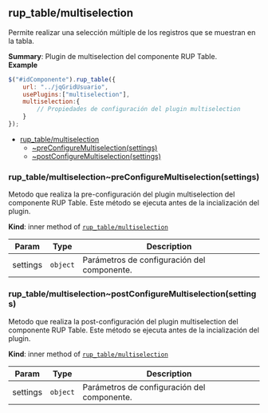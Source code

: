 <a name="module_rup_table/multiselection"></a>

## rup_table/multiselection
Permite realizar una selección múltiple de los registros que se muestran en la tabla.

**Summary**: Plugin de multiselection del componente RUP Table.  
**Example**  
```js
$("#idComponente").rup_table({	url: "../jqGridUsuario",	usePlugins:["multiselection"],	multiselection:{		// Propiedades de configuración del plugin multiselection	}});
```

* [rup_table/multiselection](#module_rup_table/multiselection)
    * [~preConfigureMultiselection(settings)](#module_rup_table/multiselection..preConfigureMultiselection)
    * [~postConfigureMultiselection(settings)](#module_rup_table/multiselection..postConfigureMultiselection)

<a name="module_rup_table/multiselection..preConfigureMultiselection"></a>

### rup_table/multiselection~preConfigureMultiselection(settings)
Metodo que realiza la pre-configuración del plugin multiselection del componente RUP Table.Este método se ejecuta antes de la incialización del plugin.

**Kind**: inner method of [<code>rup_table/multiselection</code>](#module_rup_table/multiselection)  

| Param | Type | Description |
| --- | --- | --- |
| settings | <code>object</code> | Parámetros de configuración del componente. |

<a name="module_rup_table/multiselection..postConfigureMultiselection"></a>

### rup_table/multiselection~postConfigureMultiselection(settings)
Metodo que realiza la post-configuración del plugin multiselection del componente RUP Table.Este método se ejecuta antes de la incialización del plugin.

**Kind**: inner method of [<code>rup_table/multiselection</code>](#module_rup_table/multiselection)  

| Param | Type | Description |
| --- | --- | --- |
| settings | <code>object</code> | Parámetros de configuración del componente. |

